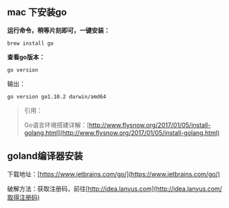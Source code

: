 ## mac 下安装go

**运行命令，稍等片刻即可，一键安装：**

```
brew install go
```

**查看go版本：**

```
go version
```

输出：

```
go version go1.10.2 darwin/amd64
```

> 引用：
>
> Go语言环境搭建详解：[http://www.flysnow.org/2017/01/05/install-golang.html](http://www.flysnow.org/2017/01/05/install-golang.html)

## goland编译器安装

下载地址：[https://www.jetbrains.com/go/](https://www.jetbrains.com/go/)

破解方法：获取注册码，前往[http://idea.lanyus.com](http://idea.lanyus.com/取得注册码)





